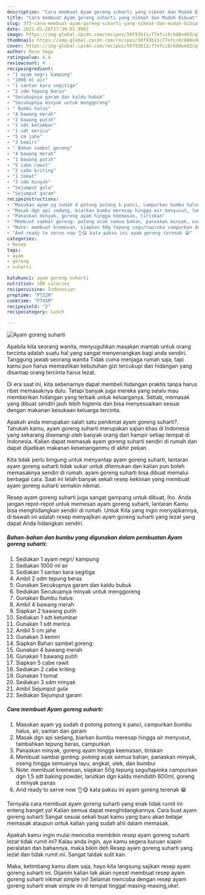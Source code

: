 ```yaml
---
description: "Cara membuat Ayam goreng suharti yang nikmat dan Mudah Dibuat"
title: "Cara membuat Ayam goreng suharti yang nikmat dan Mudah Dibuat"
slug: 373-cara-membuat-ayam-goreng-suharti-yang-nikmat-dan-mudah-dibuat
date: 2021-02-26T17:39:01.996Z
image: https://img-global.cpcdn.com/recipes/50f93b11c77efcc0/680x482cq70/ayam-goreng-suharti-foto-resep-utama.jpg
thumbnail: https://img-global.cpcdn.com/recipes/50f93b11c77efcc0/680x482cq70/ayam-goreng-suharti-foto-resep-utama.jpg
cover: https://img-global.cpcdn.com/recipes/50f93b11c77efcc0/680x482cq70/ayam-goreng-suharti-foto-resep-utama.jpg
author: Rose Vega
ratingvalue: 4.4
reviewcount: 4
recipeingredient:
- "1 ayam negri kampung"
- "1000 ml air"
- "1 santan kara segitiga"
- "2 sdm tepung beras"
- "Secukupnya garam dan kaldu bubuk"
- "Secukupnya minyak untuk menggoreng"
- " Bumbu halus"
- "4 bawang merah"
- "2 bawang putih"
- "1 sdt ketumbar"
- "1 sdt merica"
- "5 cm jahe"
- "3 kemiri"
- " Bahan sambel goreng"
- "4 bawang merah"
- "1 bawang putih"
- "5 cabe rawit"
- "2 cabe kriting"
- "1 tomat"
- "3 sdm minyak"
- "Sejumput gula"
- "Sejumput garam"
recipeinstructions:
- "Masukan ayam yg sudah d potong potong k panci, campurkan bumbu halus, air, santan dan garam"
- "Masak dgn api sedang, biarkan bumbu meresap hingga air menyusut, tambahkan tepung beras, campurkan"
- "Panaskan minyak, goreng ayam hingga keemasan, tiriskan"
- "Membuat sambal goreng: potong acak semua bahan, panaskan minyak, oseng hingga semuanya layu, angkat, ulek, dan bumbui"
- "Note: membuat kremesan, siapkan 50g tepung sagu/tapioka campurkan dgn 1,5 sdt baking powder, larutkan dgn kaldu mendidih 600ml, goreng d minyak panas"
- "And ready to serve now 👌😋 kata paksu ini ayam goreng terenak 😁"
categories:
- Resep
tags:
- ayam
- goreng
- suharti

katakunci: ayam goreng suharti 
nutrition: 108 calories
recipecuisine: Indonesian
preptime: "PT22M"
cooktime: "PT45M"
recipeyield: "2"
recipecategory: Lunch

---
```



![Ayam goreng suharti](https://img-global.cpcdn.com/recipes/50f93b11c77efcc0/680x482cq70/ayam-goreng-suharti-foto-resep-utama.jpg)

Apabila kita seorang wanita, menyuguhkan masakan mantab untuk orang tercinta adalah suatu hal yang sangat menyenangkan bagi anda sendiri. Tanggung jawab seorang  wanita Tidak cuma menjaga rumah saja, tapi kamu pun harus memastikan kebutuhan gizi tercukupi dan hidangan yang disantap orang tercinta harus lezat.

Di era  saat ini, kita sebenarnya dapat membeli hidangan praktis tanpa harus ribet memasaknya dulu. Tetapi banyak juga mereka yang selalu mau memberikan hidangan yang terbaik untuk keluarganya. Sebab, memasak yang dibuat sendiri jauh lebih higienis dan bisa menyesuaikan sesuai dengan makanan kesukaan keluarga tercinta. 



Apakah anda merupakan salah satu penikmat ayam goreng suharti?. Tahukah kamu, ayam goreng suharti merupakan sajian khas di Indonesia yang sekarang disenangi oleh banyak orang dari hampir setiap tempat di Indonesia. Kalian dapat memasak ayam goreng suharti sendiri di rumah dan dapat dijadikan makanan kesenanganmu di akhir pekan.

Kita tidak perlu bingung untuk menyantap ayam goreng suharti, lantaran ayam goreng suharti tidak sukar untuk ditemukan dan kalian pun boleh memasaknya sendiri di rumah. ayam goreng suharti bisa dibuat memalui berbagai cara. Saat ini telah banyak sekali resep kekinian yang membuat ayam goreng suharti semakin nikmat.

Resep ayam goreng suharti juga sangat gampang untuk dibuat, lho. Anda jangan repot-repot untuk memesan ayam goreng suharti, lantaran Kamu bisa menghidangkan sendiri di rumah. Untuk Kita yang ingin menyajikannya, di bawah ini adalah resep menyajikan ayam goreng suharti yang lezat yang dapat Anda hidangkan sendiri.

<!--inarticleads1-->

##### Bahan-bahan dan bumbu yang digunakan dalam pembuatan Ayam goreng suharti:

1. Sediakan 1 ayam negri/ kampung
1. Sediakan 1000 ml air
1. Sediakan 1 santan kara segitiga
1. Ambil 2 sdm tepung beras
1. Gunakan Secukupnya garam dan kaldu bubuk
1. Sediakan Secukupnya minyak untuk menggoreng
1. Gunakan  Bumbu halus:
1. Ambil 4 bawang merah
1. Siapkan 2 bawang putih
1. Sediakan 1 sdt ketumbar
1. Gunakan 1 sdt merica
1. Ambil 5 cm jahe
1. Gunakan 3 kemiri
1. Siapkan  Bahan sambel goreng:
1. Gunakan 4 bawang merah
1. Gunakan 1 bawang putih
1. Siapkan 5 cabe rawit
1. Sediakan 2 cabe kriting
1. Gunakan 1 tomat
1. Sediakan 3 sdm minyak
1. Ambil Sejumput gula
1. Sediakan Sejumput garam




<!--inarticleads2-->

##### Cara membuat Ayam goreng suharti:

1. Masukan ayam yg sudah d potong potong k panci, campurkan bumbu halus, air, santan dan garam
1. Masak dgn api sedang, biarkan bumbu meresap hingga air menyusut, tambahkan tepung beras, campurkan
1. Panaskan minyak, goreng ayam hingga keemasan, tiriskan
1. Membuat sambal goreng: potong acak semua bahan, panaskan minyak, oseng hingga semuanya layu, angkat, ulek, dan bumbui
1. Note: membuat kremesan, siapkan 50g tepung sagu/tapioka campurkan dgn 1,5 sdt baking powder, larutkan dgn kaldu mendidih 600ml, goreng d minyak panas
1. And ready to serve now 👌😋 kata paksu ini ayam goreng terenak 😁




Ternyata cara membuat ayam goreng suharti yang enak tidak rumit ini enteng banget ya! Kalian semua dapat menghidangkannya. Cara buat ayam goreng suharti Sangat sesuai sekali buat kamu yang baru akan belajar memasak ataupun untuk kalian yang sudah ahli dalam memasak.

Apakah kamu ingin mulai mencoba membikin resep ayam goreng suharti lezat tidak rumit ini? Kalau anda ingin, ayo kamu segera buruan siapin peralatan dan bahannya, maka bikin deh Resep ayam goreng suharti yang lezat dan tidak rumit ini. Sangat taidak sulit kan. 

Maka, ketimbang kamu diam saja, hayo kita langsung sajikan resep ayam goreng suharti ini. Dijamin kalian tak akan nyesel membuat resep ayam goreng suharti nikmat simple ini! Selamat mencoba dengan resep ayam goreng suharti enak simple ini di tempat tinggal masing-masing,oke!.

